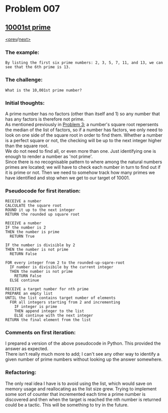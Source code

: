 # Problem 007

## [10001st prime](https://projecteuler.net/problem=7)

[<prev](./../006_sum_square_difference/README.md)/[next>](./../README.md) 

### The example:
`By listing the first six prime numbers: 2, 3, 5, 7, 11, and 13, we can see that the 6th prime is 13.`

### The challenge:
`What is the 10,001st prime number?`

### Initial thoughts:
A prime number has no factors (other than itself and 1) so any number that has any factors is therefore not prime.\
As mentioned previously in 
[Problem 3](./../003_largest_prime_factor.README.md);
a number's square root repersents the median of the list of factors, so if a number has factors, we only need to look on one side of the square root in order to find them. Whether a number is a perfect square or not, the checking will be up to the next integer higher than the square root.\
We do not need to find all, or even more than one. Just identifying one is enough to render a number as 'not prime'.\
Since there is no recognisable pattern to where among the natural numbers primes are located; we will have to check each number in turn to find out if it is prime or not. Then we need to somehow track how many primes we have identified and stop when we get to our target of 10001.

### Pseudocode for first iteration:
```
RECEIVE a number
CALCULATE the square root
ROUND it up to the next integer
RETURN the rounded up square root
```
```
RECEIVE a number 
IF the number is 2
THEN the number is prime
  RETURN True

IF the number is divisible by 2
THEN the number is not prime
  RETURN False

FOR every integer from 2 to the rounded-up-sqare-root
  IF number is divisibile by the current integer
  THEN the number is not prime
    RETURN False
  ELSE continue
```
```
RECEIVE a target number for nth prime
PREPARE an empty list
UNTIL the list contains target number of elements
  FOR all integers starting from 2 and incrementing
    IF integer is prime
    THEN append integer to the list
    ELSE continue with the next integer
RETURN the final element from the list
```

### Comments on first iteration:
I prepared a version of the above pseudocode in Python. This provided the answer as expected. \
There isn't really much more to add; I can't see any other way to identify a given number of prime numbers without looking up the answer somewhere. 

### Refactoring:
The only real idea I have is to avoid using the list, which would save on memory usage and reallocating as the list size grew. Trying to implement some sort of counter that incremented each time a prime number is discovered and then when the target is reached the nth number is returned could be a tactic. This will be something to try in the future.
